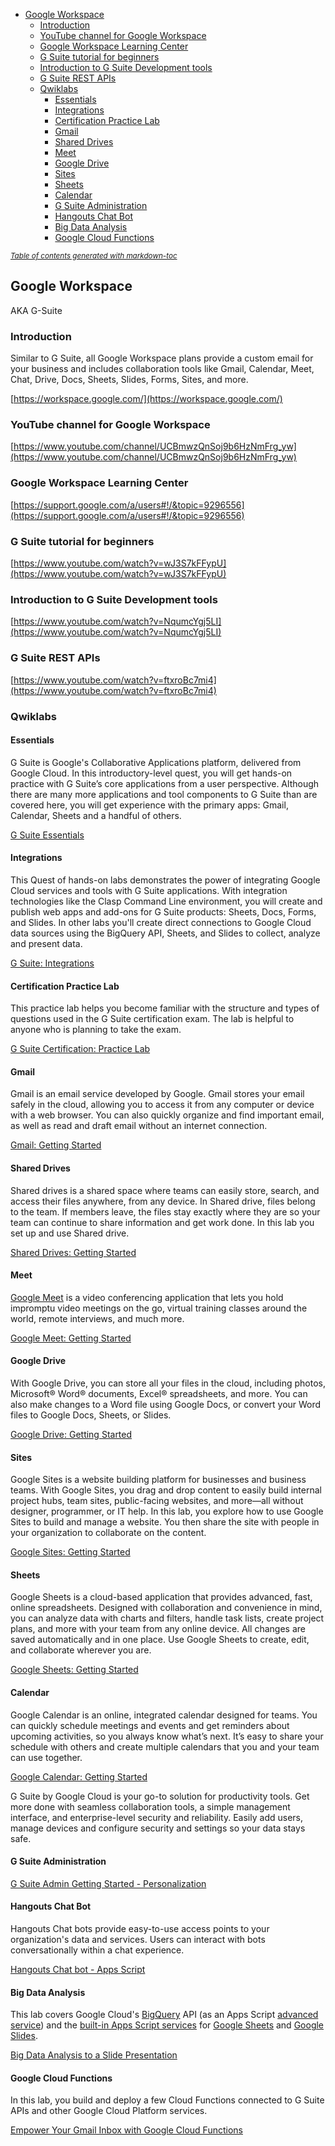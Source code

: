 
- [Google Workspace](#google-workspace)
  * [Introduction](#introduction)
  * [YouTube channel for Google Workspace](#youtube-channel-for-google-workspace)
  * [Google Workspace Learning Center](#google-workspace-learning-center)
  * [G Suite tutorial for beginners](#g-suite-tutorial-for-beginners)
  * [Introduction to G Suite Development tools](#introduction-to-g-suite-development-tools)
  * [G Suite REST APIs](#g-suite-rest-apis)
  * [Qwiklabs](#qwiklabs)
    + [Essentials](#essentials)
    + [Integrations](#integrations)
    + [Certification Practice Lab](#certification-practice-lab)
    + [Gmail](#gmail)
    + [Shared Drives](#shared-drives)
    + [Meet](#meet)
    + [Google Drive](#google-drive)
    + [Sites](#sites)
    + [Sheets](#sheets)
    + [Calendar](#calendar)
    + [G Suite Administration](#g-suite-administration)
    + [Hangouts Chat Bot](#hangouts-chat-bot)
    + [Big Data Analysis](#big-data-analysis)
    + [Google Cloud Functions](#google-cloud-functions)

<small><i><a href='http://ecotrust-canada.github.io/markdown-toc/'>Table of contents generated with markdown-toc</a></i></small>


## Google Workspace

AKA G-Suite


### Introduction

Similar to G Suite, all Google Workspace plans provide a custom email for your business and includes collaboration tools like Gmail, Calendar, Meet, Chat, Drive, Docs, Sheets, Slides, Forms, Sites, and more. 

[https://workspace.google.com/](https://workspace.google.com/)


### YouTube channel for Google Workspace

[https://www.youtube.com/channel/UCBmwzQnSoj9b6HzNmFrg_yw](https://www.youtube.com/channel/UCBmwzQnSoj9b6HzNmFrg_yw)


### Google Workspace Learning Center

[https://support.google.com/a/users#!/&topic=9296556](https://support.google.com/a/users#!/&topic=9296556)


### G Suite tutorial for beginners

[https://www.youtube.com/watch?v=wJ3S7kFFypU](https://www.youtube.com/watch?v=wJ3S7kFFypU)


### Introduction to G Suite Development tools

[https://www.youtube.com/watch?v=NqumcYgj5LI](https://www.youtube.com/watch?v=NqumcYgj5LI)


### G Suite REST APIs

[https://www.youtube.com/watch?v=ftxroBc7mi4](https://www.youtube.com/watch?v=ftxroBc7mi4)


### Qwiklabs


#### Essentials

G Suite is Google's Collaborative Applications platform, delivered from Google Cloud. In this introductory-level quest, you will get hands-on practice with G Suite’s core applications from a user perspective. Although there are many more applications and tool components to G Suite than are covered here, you will get experience with the primary apps: Gmail, Calendar, Sheets and a handful of others.

[G Suite Essentials](https://www.qwiklabs.com/quests/65?catalog_rank=%7B%22rank%22%3A1%2C%22num_filters%22%3A0%2C%22has_search%22%3Atrue%7D&search_id=7482904)


#### Integrations

This Quest of hands-on labs demonstrates the power of integrating Google Cloud services and tools with G Suite applications. With integration technologies like the Clasp Command Line environment, you will create and publish web apps and add-ons for G Suite products: Sheets, Docs, Forms, and Slides. In other labs you'll create direct connections to Google Cloud data sources using the BigQuery API, Sheets, and Slides to collect, analyze and present data.

[G Suite: Integrations](https://www.qwiklabs.com/quests/51?catalog_rank=%7B%22rank%22%3A2%2C%22num_filters%22%3A0%2C%22has_search%22%3Atrue%7D&search_id=7482904)


#### Certification Practice Lab

This practice lab helps you become familiar with the structure and types of questions used in the G Suite certification exam. The lab is helpful to anyone who is planning to take the exam.

[G Suite Certification: Practice Lab](https://www.qwiklabs.com/focuses/4051?catalog_rank=%7B%22rank%22%3A5%2C%22num_filters%22%3A0%2C%22has_search%22%3Atrue%7D&parent=catalog&search_id=7482904)


#### Gmail

Gmail is an email service developed by Google. Gmail stores your email safely in the cloud, allowing you to access it from any computer or device with a web browser. You can also quickly organize and find important email, as well as read and draft email without an internet connection.

[Gmail: Getting Started](https://www.qwiklabs.com/focuses/5825?catalog_rank=%7B%22rank%22%3A13%2C%22num_filters%22%3A0%2C%22has_search%22%3Atrue%7D&parent=catalog&search_id=7482915)


#### Shared Drives

Shared drives is a shared space where teams can easily store, search, and access their files anywhere, from any device. In Shared drive, files belong to the team. If members leave, the files stay exactly where they are so your team can continue to share information and get work done. In this lab you set up and use Shared drive.

[Shared Drives: Getting Started](https://www.qwiklabs.com/focuses/5829?catalog_rank=%7B%22rank%22%3A14%2C%22num_filters%22%3A0%2C%22has_search%22%3Atrue%7D&parent=catalog&search_id=7482915)


#### Meet

[Google Meet](https://apps.google.com/meet/) is a video conferencing application that lets you hold impromptu video meetings on the go, virtual training classes around the world, remote interviews, and much more. 

[Google Meet: Getting Started](https://www.qwiklabs.com/focuses/5831?catalog_rank=%7B%22rank%22%3A15%2C%22num_filters%22%3A0%2C%22has_search%22%3Atrue%7D&parent=catalog&search_id=7482915)


#### Google Drive

With Google Drive, you can store all your files in the cloud, including photos, Microsoft® Word® documents, Excel® spreadsheets, and more. You can also make changes to a Word file using Google Docs, or convert your Word files to Google Docs, Sheets, or Slides.

[Google Drive: Getting Started](https://www.qwiklabs.com/focuses/5827?catalog_rank=%7B%22rank%22%3A16%2C%22num_filters%22%3A0%2C%22has_search%22%3Atrue%7D&parent=catalog&search_id=7482915)


#### Sites

Google Sites is a website building platform for businesses and business teams. With Google Sites, you drag and drop content to easily build internal project hubs, team sites, public-facing websites, and more—all without designer, programmer, or IT help. In this lab, you explore how to use Google Sites to build and manage a website. You then share the site with people in your organization to collaborate on the content.

[Google Sites: Getting Started](https://www.qwiklabs.com/focuses/5830?catalog_rank=%7B%22rank%22%3A17%2C%22num_filters%22%3A0%2C%22has_search%22%3Atrue%7D&parent=catalog&search_id=7482915)


#### Sheets

Google Sheets is a cloud-based application that provides advanced, fast, online spreadsheets. Designed with collaboration and convenience in mind, you can analyze data with charts and filters, handle task lists, create project plans, and more with your team from any online device. All changes are saved automatically and in one place. Use Google Sheets to create, edit, and collaborate wherever you are.

[Google Sheets: Getting Started](https://www.qwiklabs.com/focuses/5828?catalog_rank=%7B%22rank%22%3A11%2C%22num_filters%22%3A0%2C%22has_search%22%3Atrue%7D&parent=catalog&search_id=7482915)


#### Calendar

Google Calendar is an online, integrated calendar designed for teams. You can quickly schedule meetings and events and get reminders about upcoming activities, so you always know what’s next. It’s easy to share your schedule with others and create multiple calendars that you and your team can use together.

[Google Calendar: Getting Started](https://www.qwiklabs.com/focuses/5826?catalog_rank=%7B%22rank%22%3A12%2C%22num_filters%22%3A0%2C%22has_search%22%3Atrue%7D&parent=catalog&search_id=7482915)

G Suite by Google Cloud is your go-to solution for productivity tools. Get more done with seamless collaboration tools, a simple management interface, and enterprise-level security and reliability. Easily add users, manage devices and configure security and settings so your data stays safe.


#### G Suite Administration

[G Suite Admin Getting Started - Personalization](https://www.qwiklabs.com/focuses/1724?catalog_rank=%7B%22rank%22%3A7%2C%22num_filters%22%3A0%2C%22has_search%22%3Atrue%7D&parent=catalog&search_id=7482904)


#### Hangouts Chat Bot

Hangouts Chat bots provide easy-to-use access points to your organization's data and services. Users can interact with bots conversationally within a chat experience.

[Hangouts Chat bot - Apps Script](https://www.qwiklabs.com/focuses/2165?catalog_rank=%7B%22rank%22%3A8%2C%22num_filters%22%3A0%2C%22has_search%22%3Atrue%7D&parent=catalog&search_id=7482904)


#### Big Data Analysis

This lab covers Google Cloud's [BigQuery](http://cloud.google.com/bigquery) API (as an Apps Script [advanced service](https://developers.google.com/apps-script/guides/services/advanced)) and the [built-in Apps Script services](https://developers.google.com/apps-script/guides/services) for [Google Sheets](http://gsuite.google.com/products/sheets) and [Google Slides](http://gsuite.google.com/products/slides).

[Big Data Analysis to a Slide Presentation](https://www.qwiklabs.com/focuses/3565?catalog_rank=%7B%22rank%22%3A9%2C%22num_filters%22%3A0%2C%22has_search%22%3Atrue%7D&parent=catalog&search_id=7482904)


#### Google Cloud Functions

In this lab, you build and deploy a few Cloud Functions connected to G Suite APIs and other Google Cloud Platform services.

[Empower Your Gmail Inbox with Google Cloud Functions](https://www.qwiklabs.com/focuses/5166?catalog_rank=%7B%22rank%22%3A10%2C%22num_filters%22%3A0%2C%22has_search%22%3Atrue%7D&parent=catalog&search_id=7482904)
